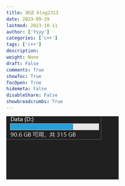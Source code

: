 ```yaml
---
title: 测试 blog2313
date: 2023-09-29
lastmod: 2023-10-11
author: ['Ysyy']
categories: ['c++']
tags: ['c++']
description: 
weight: None
draft: False
comments: True
showToc: True
TocOpen: True
hidemeta: False
disableShare: False
showbreadcrumbs: True
---
```

![image-20230929193148007](img/image-20230929193148007.png)
